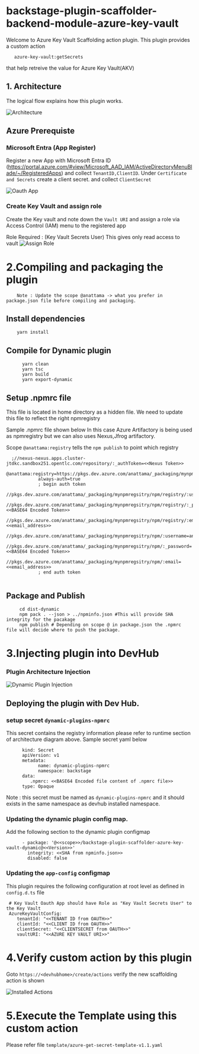 # backstage-plugin-scaffolder-backend-module-azure-key-vault

Welcome to Azure Key Vault Scaffolding action plugin. This plugin provides a custom action 
```
   azure-key-vault:getSecrets
``` 
that help retreive the value for Azure Key Vault(AKV) 

## 1. Architecture

The logical flow explains how this plugin works.

![Architecture](/docs/azure-key-vault.png)

## Azure Prerequiste

### Microsoft Entra (App Register)

Register a new App with Microsoft Entra ID (https://portal.azure.com/#view/Microsoft_AAD_IAM/ActiveDirectoryMenuBlade/~/RegisteredApps) and collect `TenantID,ClientID`. Under `Certificate and Secrets` create a client secret. and collect `ClientSecret`

![Oauth App](/docs/azure-oauth-app-registration.png)

### Create Key Vault and assign role

Create the Key vault and note down the `Vault URI` and assign a role via Access Control (IAM) menu to the registered app


Role Required : (Key Vault Secrets User) This gives only read access to vault
![Assign Role](/docs/azure-register-app-assign-role.png)

# 2.Compiling and packaging the plugin

```
    Note : Update the scope @anattama -> what you prefer in package.json file before compiling and packaging.
```    
## Install dependencies

```
    yarn install
```    

## Compile for Dynamic plugin
```
      yarn clean
      yarn tsc
      yarn build
      yarn export-dynamic
```

## Setup .npmrc file
   This file is located in home directory as a hidden file. We need to update this file to reflect the right npmregistry

   Sample .npmrc file shown below In this case Azure Artifactory is being used as npmregistry but we can also uses Nexus,Jfrog artifactory.

   Scope `@anattama:registry` tells the `npm publish` to point which registry


```
  ;//nexus-nexus.apps.cluster-jtdkc.sandbox251.opentlc.com/repository/:_authToken=<<Nexus Token>>
            @anattama:registry=https://pkgs.dev.azure.com/anattama/_packaging/mynpmregsitry/npm/registry/
            always-auth=true
            ; begin auth token
            //pkgs.dev.azure.com/anattama/_packaging/mynpmregsitry/npm/registry/:username=anattama
            //pkgs.dev.azure.com/anattama/_packaging/mynpmregsitry/npm/registry/:_password=<<BASE64 Encoded Token>>
            //pkgs.dev.azure.com/anattama/_packaging/mynpmregsitry/npm/registry/:email=<<email_address>>
            //pkgs.dev.azure.com/anattama/_packaging/mynpmregsitry/npm/:username=anattama
            //pkgs.dev.azure.com/anattama/_packaging/mynpmregsitry/npm/:_password=<<BASE64 Encoded Token>>
            //pkgs.dev.azure.com/anattama/_packaging/mynpmregsitry/npm/:email=<<email_address>>
            ; end auth token
          
```        



## Package and Publish 

```
     cd dist-dynamic
     npm pack . --json > ../npminfo.json #This will provide SHA integrity for the pacakage
     npm publish # Depending on scope @ in package.json the .npmrc file will decide where to push the package.
```

# 3.Injecting plugin into DevHub

### Plugin Architecture Injection
      
![Dynamic Plugin Injection](/docs/dynamic-plugin-injection.png)

## Deploying the plugin with Dev Hub.

### setup secret `dynamic-plugins-npmrc`

This secret contains the registry information please refer to runtime section of architecture diagram above. Sample secret yaml below

```
      kind: Secret
      apiVersion: v1
      metadata:
            name: dynamic-plugins-npmrc
            namespace: backstage
      data:
         .npmrc: <<BASE64 Encoded file content of .npmrc file>>
      type: Opaque

```

Note : this secret must be named as `dynamic-plugins-npmrc` and it should exists in the same namespace  as devhub installed namespace.

### Updating the dynamic plugin config map.
Add the following section to the dynamic plugin configmap

```
      - package: '@<<scope>>/backstage-plugin-scaffolder-azure-key-vault-dynamic@<<Version>>'
        integrity: <<SHA from npminfo.json>>
        disabled: false
```           

### Updating the `app-config` configmap

This plugin requires the following configuration at root level as defined in `config.d.ts` file

```
 # Key Vault Oauth App should have Role as "Key Vault Secrets User" to the Key Vault
 AzureKeyVaultConfig:
    tenantId: "<<TENANT ID from OAUTH>>"
    clientId: "<<CLIENT ID from OAUTH>>"
    clientSecret: "<<CLIENTSECRET from OAUTH>>"
    vaultURI: "<<AZURE KEY VAULT URI>>"
```

# 4.Verify custom action by this plugin

Goto `https://<devhubhome>/create/actions` verify the new scaffolding action is shown

![Installed Actions](/docs/installed%20actions.png)

# 5.Execute the Template using this custom action
  Please refer file `template/azure-get-secret-template-v1.1.yaml`